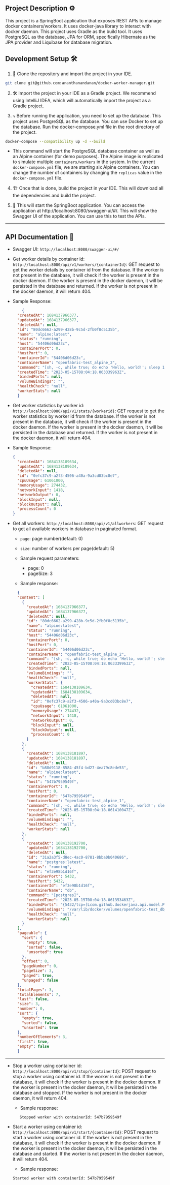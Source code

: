 ## Project Description ⚙️	
This project is a SpringBoot application that exposes REST APIs to manage docker containers/workers. It uses docker-java library to interact with docker daemon. This project uses Gradle as the build tool. It uses PostgreSQL as the database, JPA for ORM, specifically Hibernate as the JPA provider and Liquibase for database migration.

## Development Setup 🛠️

1.  📁 Clone the repository and import the project in your IDE.

```bash
git clone git@github.com:ananthanandanan/docker-worker-manager.git
```

2. 🛠️ Import the project in your IDE as a Gradle project. We recommend using IntelliJ IDEA, which will automatically import the project as a Gradle project.

3. ⤵️ Before running the application, you need to set up the database. This project uses PostgreSQL as the database. You can use Docker to set up the database. Run the docker-compose.yml file in the root directory of the project.
    
```bash
docker-compose --compatibility up -d --build 
```
  - This command will start the PostgreSQL database container as well as an Alpine container (for demo purposes). The Alpine image is replicated to simulate multiple `containers/workers` in the system. In the current `docker-compose.yml` file, we are starting six Alpine containers. You can change the number of containers by changing the `replicas` value in the `docker-compose.yml` file.

4. 🏗️ Once that is done, build the project in your IDE. This will download all the dependencies and build the project.

5. 🚀 This will start the SpringBoot application. You can access the application at http://localhost:8080/swagger-ui/#/. This will show the Swagger UI of the application. You can use this to test the APIs.

----------------

## API Documentation 🚀

- Swagger UI: `http://localhost:8080/swagger-ui/#/`
- Get worker details by container id: `http://localhost:8080/api/v1/workers/{containerId}`: GET request to get the worker details by container id from the database. If the worker is not present in the database, it will check if the worker is present in the docker daemon. If the worker is present in the docker daemon, it will be persisted in the database and returned. If the worker is not present in the docker daemon, it will return 404. 
- Sample Response:

  ```json
      {
    "createdAt": 1684137966377,
    "updatedAt": 1684137966377,
    "deletedAt": null,
    "id": "80dc6662-a299-428b-9c5d-2fb0f8c5135b",
    "name": "alpine:latest",
    "status": "running",
    "host": "54406d06d23c",
    "containerPort": 0,
    "hostPort": 0,
    "containerId": "54406d06d23c",
    "containerName": "openfabric-test_alpine_2",
    "command": "[sh, -c, while true; do echo 'Hello, world!'; sleep 1; done]",
    "createdTime": "2023-05-15T08:04:18.063339963Z",
    "bindedPorts": null,
    "volumeBindings": "",
    "healthCheck": "null",
    "workerStats": null
    }

  ```


- Get worker statistics by worker id: `http://localhost:8080/api/v1/stats/{workerid}`: GET request to get the worker statistics by worker id from the database. If the worker is not present in the database, it will check if the worker is present in the docker daemon. If the worker is present in the docker daemon, it will be persisted in the database and returned. If the worker is not present in the docker daemon, it will return 404. 
- Sample Response:

  ```json 
  {
    "createdAt": 1684138109634,
    "updatedAt": 1684138109634,
    "deletedAt": null,
    "id": "0efc37c9-a2f3-4506-a40a-9a3cd03bc8e7",
    "cpuUsage": 61061000,
    "memoryUsage": 274432,
    "networkInput": 1418,
    "networkOutput": 0,
    "blockInput": null,
    "blockOutput": null,
    "processCount": 0
  }

    ```

- Get all workers: `http://localhost:8080/api/v1/allworkers`:
GET request to get all available workers in database in paginated format. 

    - `page`: page number(default: 0)
    - `size`: number of workers per page(default: 5)

  - Sample request parameters:
    - page: 0
    - pageSize: 3
  - Sample response:
  
  ```json
    {
    "content": [
      {
        "createdAt": 1684137966377,
        "updatedAt": 1684137966377,
        "deletedAt": null,
        "id": "80dc6662-a299-428b-9c5d-2fb0f8c5135b",
        "name": "alpine:latest",
        "status": "running",
        "host": "54406d06d23c",
        "containerPort": 0,
        "hostPort": 0,
        "containerId": "54406d06d23c",
        "containerName": "openfabric-test_alpine_2",
        "command": "[sh, -c, while true; do echo 'Hello, world!'; sleep 1; done]",
        "createdTime": "2023-05-15T08:04:18.063339963Z",
        "bindedPorts": null,
        "volumeBindings": "",
        "healthCheck": "null",
        "workerStats": {
          "createdAt": 1684138109634,
          "updatedAt": 1684138109634,
          "deletedAt": null,
          "id": "0efc37c9-a2f3-4506-a40a-9a3cd03bc8e7",
          "cpuUsage": 61061000,
          "memoryUsage": 274432,
          "networkInput": 1418,
          "networkOutput": 0,
          "blockInput": null,
          "blockOutput": null,
          "processCount": 0
        }
      },
      {
        "createdAt": 1684138181897,
        "updatedAt": 1684138181897,
        "deletedAt": null,
        "id": "b88d9118-8584-45f4-bd27-4ea79c8ede53",
        "name": "alpine:latest",
        "status": "running",
        "host": "547b7959549f",
        "containerPort": 0,
        "hostPort": 0,
        "containerId": "547b7959549f",
        "containerName": "openfabric-test_alpine_1",
        "command": "[sh, -c, while true; do echo 'Hello, world!'; sleep 1; done]",
        "createdTime": "2023-05-15T08:04:18.061410047Z",
        "bindedPorts": null,
        "volumeBindings": "",
        "healthCheck": "null",
        "workerStats": null
      },
      {
        "createdAt": 1684138192700,
        "updatedAt": 1684138192700,
        "deletedAt": null,
        "id": "31a2a3f5-d8ec-4ac0-8781-8bba0b040686",
        "name": "postgres:latest",
        "status": "running",
        "host": "ef3e98b1d16f",
        "containerPort": 5432,
        "hostPort": 5432,
        "containerId": "ef3e98b1d16f",
        "containerName": "db",
        "command": "[postgres]",
        "createdTime": "2023-05-15T08:04:18.061353463Z",
        "bindedPorts": "{5432/tcp=[Lcom.github.dockerjava.api.model.Ports$Binding;@316ae623}",
        "volumeBindings": "/var/lib/docker/volumes/openfabric-test_db_data/_data:/var/lib/postgresql/data",
        "healthCheck": "null",
        "workerStats": null
      }
    ],
    "pageable": {
      "sort": {
        "empty": true,
        "sorted": false,
        "unsorted": true
      },
      "offset": 0,
      "pageNumber": 0,
      "pageSize": 3,
      "paged": true,
      "unpaged": false
    },
    "totalPages": 3,
    "totalElements": 7,
    "last": false,
    "size": 3,
    "number": 0,
    "sort": {
      "empty": true,
      "sorted": false,
      "unsorted": true
    },
    "numberOfElements": 3,
    "first": true,
    "empty": false
    }

  ```

---

- Stop a worker using container id: `http://localhost:8080/api/v1/stop/{containerId}`: POST request to stop a worker using container id. If the worker is not present in the database, it will check if the worker is present in the docker daemon. If the worker is present in the docker daemon, it will be persisted in the database and stopped. If the worker is not present in the docker daemon, it will return 404.
  - Sample response:
  ```text
     Stopped worker with containerId: 547b7959549f
  ```

- Start a worker using container id: `http://localhost:8080/api/v1/start/{containerId}`: POST request to start a worker using container id. If the worker is not present in the database, it will check if the worker is present in the docker daemon. If the worker is present in the docker daemon, it will be persisted in the database and started. If the worker is not present in the docker daemon, it will return 404.
  - Sample response:
  ```text
  Started worker with containerId: 547b7959549f
  ```